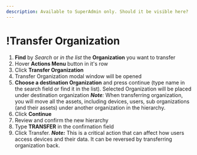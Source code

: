 ```yaml
---
description: Available to SuperAdmin only. Should it be visible here?
---
```


# !Transfer Organization

1. **Find** by _Search_ or _in the list_ the **Organization** you want to transfer
2. Hover **Actions Menu** button in it's row
3. Click **Transfer Organization**
4. Transfer Organization modal window will be opened
5. **Choose a destination Organization** and press continue \(type name in the search field or find it in the list\). Selected Organization will be placed under destination organization           _**Note**:_ When transferring organization, you will move all the assets, including devices, users, sub organizations \(and their assets\) under another organization in the hierarchy.
6. Click **Continue**
7. Review and confirm the new hierarchy
8. Type **TRANSFER** in the confirnation field
9. Click Transfer.           _**Note:**_ This is a critical action that can affect how users access devices and their data. It can be reversed by transferring organization back.

